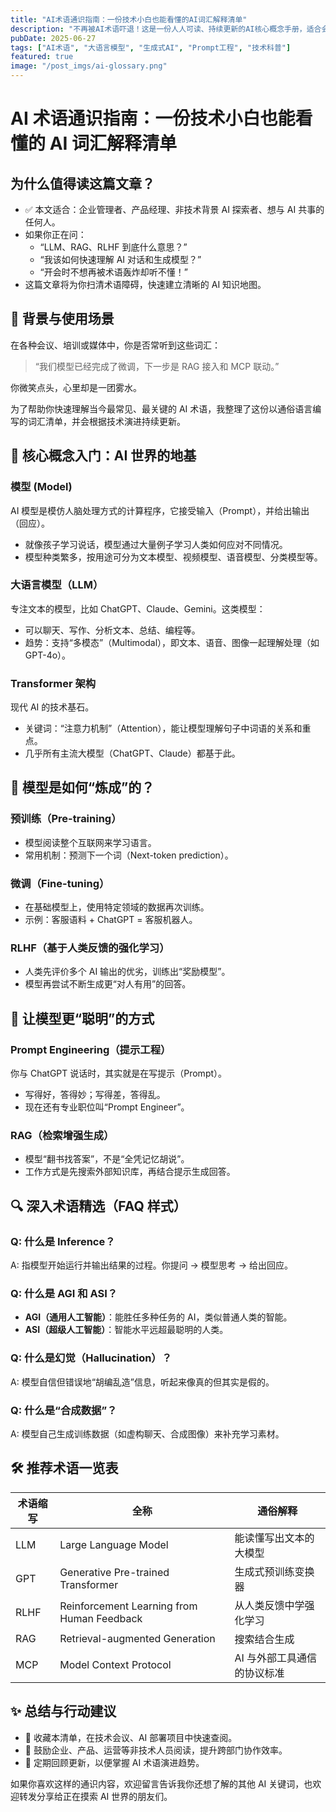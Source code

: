 ```yaml
---
title: "AI术语通识指南：一份技术小白也能看懂的AI词汇解释清单"
description: "不再被AI术语吓退！这是一份人人可读、持续更新的AI核心概念手册，适合会议讨论、技术入门、AI项目部署前的知识储备。"
pubDate: 2025-06-27
tags: ["AI术语", "大语言模型", "生成式AI", "Prompt工程", "技术科普"]
featured: true
image: "/post_imgs/ai-glossary.png"
---
```


# AI 术语通识指南：一份技术小白也能看懂的 AI 词汇解释清单

## 为什么值得读这篇文章？

- ✅ 本文适合：企业管理者、产品经理、非技术背景 AI 探索者、想与 AI 共事的任何人。
- 如果你正在问：
  - “LLM、RAG、RLHF 到底什么意思？”
  - “我该如何快速理解 AI 对话和生成模型？”
  - “开会时不想再被术语轰炸却听不懂！”
- 这篇文章将为你扫清术语障碍，快速建立清晰的 AI 知识地图。

## 📌 背景与使用场景

在各种会议、培训或媒体中，你是否常听到这些词汇：

> “我们模型已经完成了微调，下一步是 RAG 接入和 MCP 联动。”

你微笑点头，心里却是一团雾水。

为了帮助你快速理解当今最常见、最关键的 AI 术语，我整理了这份以通俗语言编写的词汇清单，并会根据技术演进持续更新。

## 🌱 核心概念入门：AI 世界的地基

### 模型 (Model)

AI 模型是模仿人脑处理方式的计算程序，它接受输入（Prompt），并给出输出（回应）。

- 就像孩子学习说话，模型通过大量例子学习人类如何应对不同情况。
- 模型种类繁多，按用途可分为文本模型、视频模型、语音模型、分类模型等。

### 大语言模型（LLM）

专注文本的模型，比如 ChatGPT、Claude、Gemini。这类模型：

- 可以聊天、写作、分析文本、总结、编程等。
- 趋势：支持“多模态”（Multimodal），即文本、语音、图像一起理解处理（如 GPT-4o）。

### Transformer 架构

现代 AI 的技术基石。

- 关键词：“注意力机制”（Attention），能让模型理解句子中词语的关系和重点。
- 几乎所有主流大模型（ChatGPT、Claude）都基于此。

## 🔧 模型是如何“炼成”的？

### 预训练（Pre-training）

- 模型阅读整个互联网来学习语言。
- 常用机制：预测下一个词（Next-token prediction）。

### 微调（Fine-tuning）

- 在基础模型上，使用特定领域的数据再次训练。
- 示例：客服语料 + ChatGPT = 客服机器人。

### RLHF（基于人类反馈的强化学习）

- 人类先评价多个 AI 输出的优劣，训练出“奖励模型”。
- 模型再尝试不断生成更“对人有用”的回答。

## 🧠 让模型更“聪明”的方式

### Prompt Engineering（提示工程）

你与 ChatGPT 说话时，其实就是在写提示（Prompt）。

- 写得好，答得妙；写得差，答得乱。
- 现在还有专业职位叫“Prompt Engineer”。

### RAG（检索增强生成）

- 模型“翻书找答案”，不是“全凭记忆胡说”。
- 工作方式是先搜索外部知识库，再结合提示生成回答。

## 🔍 深入术语精选（FAQ 样式）

### Q: 什么是 Inference？

A: 指模型开始运行并输出结果的过程。你提问 → 模型思考 → 给出回应。

### Q: 什么是 AGI 和 ASI？

- **AGI（通用人工智能）**：能胜任多种任务的 AI，类似普通人类的智能。
- **ASI（超级人工智能）**：智能水平远超最聪明的人类。

### Q: 什么是幻觉（Hallucination）？

A: 模型自信但错误地“胡编乱造”信息，听起来像真的但其实是假的。

### Q: 什么是“合成数据”？

A: 模型自己生成训练数据（如虚构聊天、合成图像）来补充学习素材。

## 🛠 推荐术语一览表

| 术语缩写 | 全称                                       | 通俗解释                    |
| -------- | ------------------------------------------ | --------------------------- |
| LLM      | Large Language Model                       | 能读懂写出文本的大模型      |
| GPT      | Generative Pre-trained Transformer         | 生成式预训练变换器          |
| RLHF     | Reinforcement Learning from Human Feedback | 从人类反馈中学强化学习      |
| RAG      | Retrieval-augmented Generation             | 搜索结合生成                |
| MCP      | Model Context Protocol                     | AI 与外部工具通信的协议标准 |

## ✨ 总结与行动建议

- 📘 收藏本清单，在技术会议、AI 部署项目中快速查阅。
- 🤝 鼓励企业、产品、运营等非技术人员阅读，提升跨部门协作效率。
- 🔁 定期回顾更新，以便掌握 AI 术语演进趋势。

如果你喜欢这样的通识内容，欢迎留言告诉我你还想了解的其他 AI 关键词，也欢迎转发分享给正在摸索 AI 世界的朋友们。
